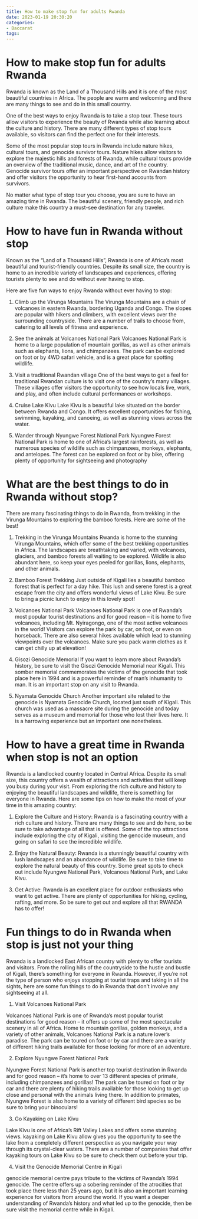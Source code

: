 ```yaml
---
title: How to make stop fun for adults Rwanda 
date: 2023-01-19 20:30:20
categories:
- Baccarat
tags:
---
```



#  How to make stop fun for adults Rwanda 

Rwanda is known as the Land of a Thousand Hills and it is one of the most beautiful countries in Africa. The people are warm and welcoming and there are many things to see and do in this small country.

One of the best ways to enjoy Rwanda is to take a stop tour. These tours allow visitors to experience the beauty of Rwanda while also learning about the culture and history. There are many different types of stop tours available, so visitors can find the perfect one for their interests.

Some of the most popular stop tours in Rwanda include nature hikes, cultural tours, and genocide survivor tours. Nature hikes allow visitors to explore the majestic hills and forests of Rwanda, while cultural tours provide an overview of the traditional music, dance, and art of the country. Genocide survivor tours offer an important perspective on Rwandan history and offer visitors the opportunity to hear first-hand accounts from survivors.

No matter what type of stop tour you choose, you are sure to have an amazing time in Rwanda. The beautiful scenery, friendly people, and rich culture make this country a must-see destination for any traveler.

#  How to have fun in Rwanda without stop 

Known as the “Land of a Thousand Hills”, Rwanda is one of Africa’s most beautiful and tourist-friendly countries. Despite its small size, the country is home to an incredible variety of landscapes and experiences, offering tourists plenty to see and do without ever having to stop.

Here are five fun ways to enjoy Rwanda without ever having to stop:

1. Climb up the Virunga Mountains
The Virunga Mountains are a chain of volcanoes in eastern Rwanda, bordering Uganda and Congo. The slopes are popular with hikers and climbers, with excellent views over the surrounding countryside. There are a number of trails to choose from, catering to all levels of fitness and experience.

2. See the animals at Volcanoes National Park
Volcanoes National Park is home to a large population of mountain gorillas, as well as other animals such as elephants, lions, and chimpanzees. The park can be explored on foot or by 4WD safari vehicle, and is a great place for spotting wildlife.

3. Visit a traditional Rwandan village
One of the best ways to get a feel for traditional Rwandan culture is to visit one of the country’s many villages. These villages offer visitors the opportunity to see how locals live, work, and play, and often include cultural performances or workshops.

4. Cruise Lake Kivu
Lake Kivu is a beautiful lake situated on the border between Rwanda and Congo. It offers excellent opportunities for fishing, swimming, kayaking, and canoeing, as well as stunning views across the water.

5. Wander through Nyungwe Forest National Park
Nyungwe Forest National Park is home to one of Africa’s largest rainforests, as well as numerous species of wildlife such as chimpanzees, monkeys, elephants, and antelopes. The forest can be explored on foot or by bike, offering plenty of opportunity for sightseeing and photography

#  What are the best things to do in Rwanda without stop? 

There are many fascinating things to do in Rwanda, from trekking in the Virunga Mountains to exploring the bamboo forests. Here are some of the best!

1. Trekking in the Virunga Mountains 
Rwanda is home to the stunning Virunga Mountains, which offer some of the best trekking opportunities in Africa. The landscapes are breathtaking and varied, with volcanoes, glaciers, and bamboo forests all waiting to be explored. Wildlife is also abundant here, so keep your eyes peeled for gorillas, lions, elephants, and other animals.

2. Bamboo Forest Trekking 
Just outside of Kigali lies a beautiful bamboo forest that is perfect for a day hike. This lush and serene forest is a great escape from the city and offers wonderful views of Lake Kivu. Be sure to bring a picnic lunch to enjoy in this lovely spot!

3. Volcanoes National Park 
Volcanoes National Park is one of Rwanda’s most popular tourist destinations and for good reason – it is home to five volcanoes, including Mt. Nyiragongo, one of the most active volcanoes in the world! Visitors can explore the park by car, on foot, or even on horseback. There are also several hikes available which lead to stunning viewpoints over the volcanoes. Make sure you pack warm clothes as it can get chilly up at elevation!

4. Gisozi Genocide Memorial 
If you want to learn more about Rwanda’s history, be sure to visit the Gisozi Genocide Memorial near Kigali. This somber memorial commemorates the victims of the genocide that took place here in 1994 and is a powerful reminder of man’s inhumanity to man. It is an important stop on any visit to Rwanda.

5. Nyamata Genocide Church 
Another important site related to the genocide is Nyamata Genocide Church, located just south of Kigali. This church was used as a massacre site during the genocide and today serves as a museum and memorial for those who lost their lives here. It is a harrowing experience but an important one nonetheless.

#  How to have a great time in Rwanda when stop is not an option 

Rwanda is a landlocked country located in Central Africa. Despite its small size, this country offers a wealth of attractions and activities that will keep you busy during your visit. From exploring the rich culture and history to enjoying the beautiful landscapes and wildlife, there is something for everyone in Rwanda. Here are some tips on how to make the most of your time in this amazing country:

1) Explore the Culture and History: Rwanda is a fascinating country with a rich culture and history. There are many things to see and do here, so be sure to take advantage of all that is offered. Some of the top attractions include exploring the city of Kigali, visiting the genocide museum, and going on safari to see the incredible wildlife.

2) Enjoy the Natural Beauty: Rwanda is a stunningly beautiful country with lush landscapes and an abundance of wildlife. Be sure to take time to explore the natural beauty of this country. Some great spots to check out include Nyungwe National Park, Volcanoes National Park, and Lake Kivu.

3) Get Active: Rwanda is an excellent place for outdoor enthusiasts who want to get active. There are plenty of opportunities for hiking, cycling, rafting, and more. So be sure to get out and explore all that RWANDA has to offer!

#  Fun things to do in Rwanda when stop is just not your thing

Rwanda is a landlocked East African country with plenty to offer tourists and visitors. From the rolling hills of the countryside to the hustle and bustle of Kigali, there’s something for everyone in Rwanda. However, if you’re not the type of person who enjoys stopping at tourist traps and taking in all the sights, here are some fun things to do in Rwanda that don’t involve any sightseeing at all.

1. Visit Volcanoes National Park

Volcanoes National Park is one of Rwanda’s most popular tourist destinations for good reason – it offers up some of the most spectacular scenery in all of Africa. Home to mountain gorillas, golden monkeys, and a variety of other animals, Volcanoes National Park is a nature lover’s paradise. The park can be toured on foot or by car and there are a variety of different hiking trails available for those looking for more of an adventure.

2. Explore Nyungwe Forest National Park

Nyungwe Forest National Park is another top tourist destination in Rwanda and for good reason – it’s home to over 13 different species of primate, including chimpanzees and gorillas! The park can be toured on foot or by car and there are plenty of hiking trails available for those looking to get up close and personal with the animals living there. In addition to primates, Nyungwe Forest is also home to a variety of different bird species so be sure to bring your binoculars!

3. Go Kayaking on Lake Kivu

Lake Kivu is one of Africa’s Rift Valley Lakes and offers some stunning views. kayaking on Lake Kivu allow gives you the opportunity to see the lake from a completely different perspective as you navigate your way through its crystal-clear waters. There are a number of companies that offer kayaking tours on Lake Kivu so be sure to check them out before your trip.

4. Visit the Genocide Memorial Centre in Kigali

 genocide memorial centre pays tribute to the victims of Rwanda’s 1994 genocide. The centre offers up a sobering reminder of the atrocities that took place there less than 25 years ago, but it is also an important learning experience for visitors from around the world. If you want a deeper understanding of Rwanda’s history and what led up to the genocide, then be sure visit the memorial centre while in Kigali.